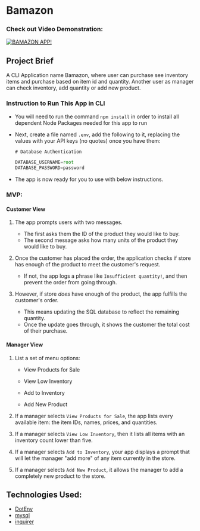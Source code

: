 # Bamazon

### Check out Video Demonstration:
[![BAMAZON APP!](https://i.ytimg.com/vi/c5iHZu0XYFg/2.jpg?time=1541924751269)](https://youtu.be/c5iHZu0XYFg)

## Project Brief

A CLI Application name Bamazon, where user can purchase see inventory items and purchase based on item id and quantity. Another user as manager can check inventory, add quantity or add new product. 

### Instruction to Run This App in CLI

* You will need to run the command `npm install` in order to install all dependent Node Packages needed for this app to run
* Next, create a file named `.env`, add the following to it, replacing the values with your API keys (no quotes) once you have them:

    ```js
    # Database Authentication

    DATABASE_USERNAME=root
    DATABASE_PASSWORD=password

    ```
* The app is now ready for you to use with below instructions. 

### MVP:

#### Customer View

1. The app prompts users with two messages.

   * The first asks them the ID of the product they would like to buy.
   * The second message asks how many units of the product they would like to buy.

2. Once the customer has placed the order, the application checks if store has enough of the product to meet the customer's request.

   * If not, the app logs a phrase like `Insufficient quantity!`, and then prevent the order from going through.

3. However, if store _does_ have enough of the product, the app fulfills the customer's order.
   * This means updating the SQL database to reflect the remaining quantity.
   * Once the update goes through, it shows the customer the total cost of their purchase.


#### Manager View

1. List a set of menu options:

   * View Products for Sale

   * View Low Inventory

   * Add to Inventory

   * Add New Product

2. If a manager selects `View Products for Sale`, the app lists every available item: the item IDs, names, prices, and quantities.

3. If a manager selects `View Low Inventory`, then it lists all items with an inventory count lower than five.

4. If a manager selects `Add to Inventory`, your app displays a prompt that will let the manager "add more" of any item currently in the store.

5. If a manager selects `Add New Product`, it allows the manager to add a completely new product to the store.

## Technologies Used: 
  
  * [DotEnv](https://www.npmjs.com/package/dotenv)
  * [mysql](https://www.npmjs.com/package/mysql)
  * [inquirer](https://www.npmjs.com/package/inquirer)
